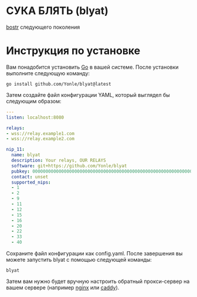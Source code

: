 # СУКА БЛЯТЬ (blyat)
[bostr](https://github.com/Yonle/bostr) следующего поколения

# Инструкция по установке
Вам понадобится установить [Go](https://go.dev) в вашей системе. После установки выполните следующую команду:
```
go install github.com/Yonle/blyat@latest
```

Затем создайте файл конфигурации YAML, который выглядел бы следующим образом:
```yaml
---
listen: localhost:8080

relays:
- wss://relay.example1.com
- wss://relay.example2.com

nip_11:
  name: blyat
  description: Your relays, OUR RELAYS
  software: git+https://github.com/Yonle/blyat
  pubkey: 0000000000000000000000000000000000000000000000000000000000000000
  contact: unset
  supported_nips:
  - 1
  - 2
  - 9
  - 11
  - 12
  - 15
  - 16
  - 20
  - 22
  - 33
  - 40
```

Сохраните файл конфигурации как config.yaml. После завершения вы можете запустить blyat с помощью следующей команды:
```
blyat
```

Затем вам нужно будет вручную настроить обратный прокси-сервер на вашем сервере (например [nginx](https://nginx.org) или [caddy](https://caddyserver.com)).
